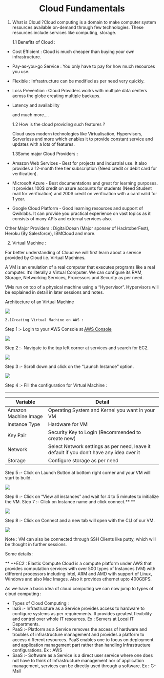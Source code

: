  <h1 align="center"> Cloud Fundamentals </h1>

1. What is Cloud ?Cloud computing is a domain to make computer system resources available on-demand through few technologies. These resources include services like computing, storage.

    1.1 Benefits of Cloud :

* Cost Efficient : Cloud is much cheaper than buying your own infrastructure.
* Pay-as-you-go Service : You only have to pay for how much resources you use.
* Flexible : Infrastructure can be modified as per need very quickly.
* Loss Prevention : Cloud Providers works with multiple data centers across the globe creating multiple backups.
* Latency and availability

    and much more….


    1.2 How is the cloud providing such features ?

    Cloud uses modern technologies like Virtualisation, Hypervisors, Serverless and more which enables it to provide constant service and updates with a lots of features.


    1.3Some major Cloud Providers :

* Amazon Web Services - Best for projects and industrial use. It also provides a 12-month free tier subscription (Need credit or debit card for verification).
* Microsoft Azure - Best documentations and great for learning purposes. It provides 100$ credit on azure accounts for students (Need Student mail for verification) and 200$ credit on verification with a card valid for 1 year.
* Google Cloud Platform - Good learning resources and support of Qwiklabs. It can provide you practical experience on vast topics as it consists of many APIs and external services also.

Other Major Providers : DigitalOcean (Major sponser of HacktoberFest), Heroku (By Salesforce), IBMCloud and more.

2. Virtual Machine :

For better understanding of Cloud we will first learn about a service provided by Cloud i.e. Virtual Machines.

A VM is an emulation of a real computer that executes programs like a real computer. It’s literally a Virtual Computer. We can configure its RAM, Storage, Networking Services, Processors and Security as per need.

VMs run on top of a physical machine using a “Hypervisor”. Hypervisors will be explained in detail in later sessions and notes.

Architecture of an Virtual Machine

![](https://lh3.googleusercontent.com/xraaiBI85QOMfG0TA5QJ7hMtfh5DbDsA1CDgSfYaYoKB4O8ikmBflH5x_Nl1qXZuw3o948yWXElVYHgraZdktRP50qM7FEcy4HKF-zw4xqUMuan-DU4k1rx2ufYBgH7iceph4TccJJSEUiiGznLqQFaMUAD6oAiI_YvuWjJHGEsVj9kKU-v26iW7fw)

    2.1Creating Virtual Machine on AWS :

Step 1 :- Login to your AWS Console at [AWS Console](https://aws.amazon.com/console/)

![](https://lh4.googleusercontent.com/3lNnQe1eZVb9cLF8vCCK1BeObF5p6vgP-xfFUQxCZWp8SCtgqCE2EAD2xDF668uQDbOh3KCk0S0agmtrj8zRouNGXrBs4xfAUr_jNgXDIRayci_WHZHgfqKdBSEODW3ZR3V7x1fA5FlnNKe95w9m8gUqXz5N1UoTF19hTNFg_-3epf1Mti3lNjKoCg)

Step 2 :- Navigate to the top left corner at services and search for EC2.

![](https://lh6.googleusercontent.com/r1FU90_mxqjAeC7JfjzRcsEZ6oqOPjXJq2vKfaWvxPQC2P4XwCkgffEsl7n5bW5RPCCgw2-TH7kivqQgUDDaZrTttEBwzL7TsXmRbNndo5UJKtvMzScr2vUiezOaNr1Vtj64FiqYQT-bPuIlxZuXQqPX6gRyILTjCPLKDApxJYWHutBwLNSdbi8Zug)

Step 3 :- Scroll down and click on the “Launch Instance” option.

![](https://lh4.googleusercontent.com/zkV-D712-y9Vci3ZeVmQwJNKNS0UiiOGBfBY5mMGmgq_hnRvFwSHrT6In83_7YdcHQVLPTUzgnkU8bMG0bdi8T62quMfYJ1BHWV_qUwTtMACLtuUnQ0IS01_OH6TEYOjS7Bk7MlTYN4eUuHlt28NRAHhynlWghzjm4YYfrNS_BC5KgS_MjXVDz2UKw)

Step 4 :- Fill the configuration for Virtual Machine :

---

| Variable                                                        | Detail                                                                                    |
| --------------------------------------------------------------- | ----------------------------------------------------------------------------------------- |
| Amazon Machine Image                                            | Operating System and Kernel you want in your VM                                           |
| Instance Type                                                   | Hardware for VM                                                                           |
| Key Pair                                                        | Security Key to Login (Recommended to create new)                                         | 
| Network                                                         | Select Network settings as per need, leave it default if you don’t have any idea over it  |
| Storage                                                         | Configure storage as per need                                                             |

Step 5 :- Click on Launch Button at bottom right corner and your VM will start to build.

![](https://lh4.googleusercontent.com/GOBtqvfiyUvN7RYMUqmO4vMiQr11p8Za0X6IIgUfPRLwvlj67UmU1OpzM-caZGalYMs_KmleS_z_jWkN-FGi_RONKLoi_rYnTpGziQvezVdX6GFzc8HzE8bJu3SQKWwi0k8O9AYHWXaoLSTdMmIj9AmQ7A_F1IkGgsK5FikeqbJ04wiZyHuQuNwH2A)

Step 6 :- Click on “View all instances” and wait for 4 to 5 minutes to initialize the VM.
Step 7 :- Click on Instance name and click connect.**	**

![](https://lh4.googleusercontent.com/-qGWL1HykG6VexzxqSEdF-OPAo4Muy74Rs5BHjsaFXbzaE0CMppccNQb-5e6mmYMYJustFOHsm-dH5ge-PVhvlNfXs0aqFrhkvdwXyoU84oBy0FdpIzQwO8ChjeSuYGtwyN_trxVg0KzkGfpAJIrBnLiAGyzIIxDldPQq0wem7_H-pFopdsdtKw1)

Step 8 :- Click on Connect and a new tab will open with the CLI of our VM.

![](https://lh6.googleusercontent.com/co18j97PIKHoCUMVFmPn2bFBtExkoVYDWEdu3CX-wBCCi1webCFgKDJztXUx5RC8-h6DQNFQWmUgg6nIjpFH-H7eR2Ds9fOBL3Pk8sCT_fnldGYnD-LtN_MaFLPnP9TVLp7mq-YfqrjimkIGOM22_H--EI1IUaG_FerxlJphF4dusIYAWbuiutRI)

Note : VM can also be connected through SSH Clients like putty, which will be thought in further sessions.

Some details :

**	**EC2 : Elastic Compute Cloud is a compute platform under AWS that provides computation services with over 500 types of Instances (VM) with different processors including Intel, ARM and AMD with support of Linux, Windows and also Mac Images. Also it provides ethernet upto 400GBPS.

As we have a basic idea of cloud computing we can now jump to types of cloud computing :

* Types of Cloud Computing :
* IaaS :- Infrastructure as a Service provides access to hardware to configure systems as per requirements. It provides greatest flexibility and control over whole IT resources. Ex : Servers at Local IT Departments.
* PaaS :- Platform as a Service removes the access of hardware and troubles of infrastructure management and provides a platform to access different resources. PaaS enables one to focus on deployment and application management part rather than handling Infrastructure configurations. Ex : AWS
* SaaS :- Software as a Service is a direct user service where one does not have to think of Infrastructure management nor of application management, services can be directly used through a software. Ex : G-Mail
